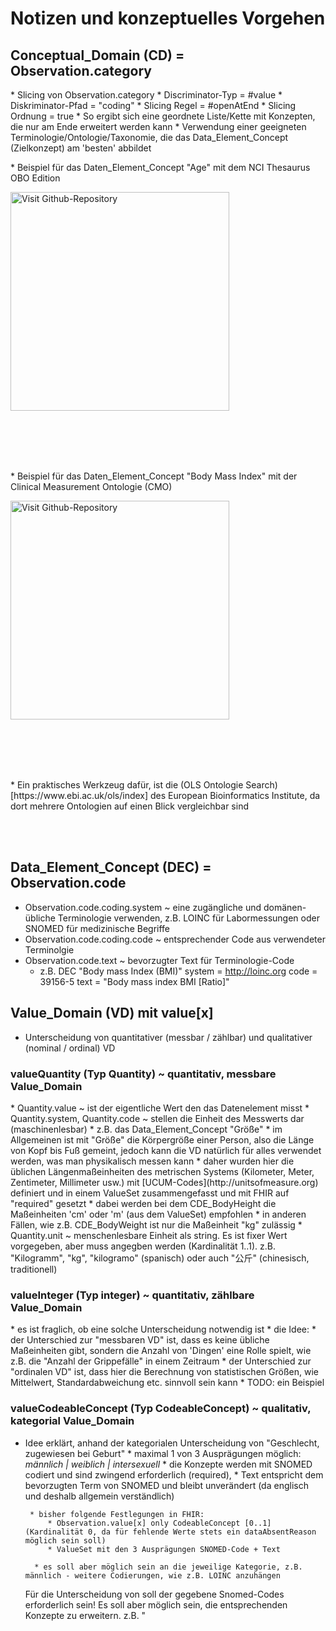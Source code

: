 # Notizen und konzeptuelles Vorgehen

## Conceptual_Domain (CD) = Observation.category
<p>
* Slicing von Observation.category
    * Discriminator-Typ = #value
    * Diskriminator-Pfad = "coding"
    * Slicing Regel = #openAtEnd
    * Slicing Ordnung = true
        * So ergibt sich eine geordnete Liste/Kette mit Konzepten, die nur am Ende erweitert werden kann
        * Verwendung einer geeigneten Terminologie/Ontologie/Taxonomie, die das Data_Element_Concept (Zielkonzept) am 'besten' abbildet
<br></p>

<p>
* Beispiel für das Daten_Element_Concept "Age" mit dem NCI Thesaurus OBO Edition</p>
<body>
<p style="text-align:left"><img height="350" alt="Visit Github-Repository" src="hierarchy-of-DEC-Age.png"/></p><br><br>
</body><br><br>
<p>
* Beispiel für das Daten_Element_Concept "Body Mass Index" mit der Clinical Measurement Ontologie (CMO)</p>
<body>
<p style="text-align:left"><img height="350" alt="Visit Github-Repository" src="hierarchy-of-DEC-BodyMassIndex.png"/></p><br><br>
</body><br><br>

<p>
* Ein praktisches Werkzeug dafür, ist die (OLS Ontologie Search)[https://www.ebi.ac.uk/ols/index] des European Bioinformatics Institute, da dort mehrere Ontologien auf einen Blick vergleichbar sind</p>
<br><br>



## Data_Element_Concept (DEC) = Observation.code
<p>

* Observation.code.coding.system ~ eine zugängliche und domänen-übliche Terminologie verwenden, z.B. LOINC für Labormessungen oder SNOMED für medizinische Begriffe
* Observation.code.coding.code ~ entsprechender Code aus verwendeter Terminolgie
* Observation.code.text ~ bevorzugter Text für Terminologie-Code
    * z.B. DEC "Body mass Index (BMI)"
        system = http://loinc.org
        code = 39156-5
        text = "Body mass index BMI [Ratio]"</p>


## Value_Domain (VD) mit value[x]
<p>

* Unterscheidung von quantitativer (messbar / zählbar) und qualitativer (nominal / ordinal) VD
</p>

### valueQuantity (Typ Quantity) ~ quantitativ, messbare Value_Domain
<p>
* Quantity.value ~ ist der eigentliche Wert den das Datenelement misst
* Quantity.system, Quantity.code ~ stellen die Einheit des Messwerts dar (maschinenlesbar)
* z.B. das Data_Element_Concept "Größe"
     * im Allgemeinen ist mit "Größe" die Körpergröße einer Person, also die Länge von Kopf bis Fuß gemeint, jedoch kann die VD natürlich für alles verwendet werden, was man physikalisch messen kann
     * daher wurden hier die üblichen Längenmaßeinheiten des metrischen Systems (Kilometer, Meter, Zentimeter, Millimeter usw.) mit [UCUM-Codes](http://unitsofmeasure.org) definiert und in einem ValueSet zusammengefasst und mit FHIR auf "required" gesetzt
     * dabei werden bei dem CDE_BodyHeight die Maßeinheiten 'cm' oder 'm' (aus dem ValueSet) empfohlen 
     * in anderen Fällen, wie z.B. CDE_BodyWeight ist nur die Maßeinheit "kg" zulässig
 * Quantity.unit ~ menschenlesbare Einheit als string. Es ist fixer Wert vorgegeben, aber muss angegben werden (Kardinalität 1..1). 
     z.B. "Kilogramm", "kg", "kilogramo" (spanisch) oder auch "公斤" (chinesisch, traditionell)</p>

### valueInteger (Typ integer) ~ quantitativ, zählbare Value_Domain
<p>
   * es ist fraglich, ob eine solche Unterscheidung notwendig ist 
   * die Idee: 
       * der Unterschied zur "messbaren VD" ist, dass es keine übliche Maßeinheiten gibt, sondern die Anzahl von 'Dingen' eine Rolle spielt, wie z.B. die "Anzahl der Grippefälle" in einem Zeitraum
       * der Unterschied zur "ordinalen VD" ist, dass hier die Berechnung von statistischen Größen, wie Mittelwert, Standardabweichung etc. sinnvoll sein kann
    * TODO: ein Beispiel </p>


### valueCodeableConcept (Typ CodeableConcept) ~ qualitativ, kategorial Value_Domain
<p>

* Idee erklärt, anhand der kategorialen Unterscheidung von "Geschlecht, zugewiesen bei Geburt"
       * maximal 1 von 3 Ausprägungen möglich: *männlich | weiblich | intersexuell*
       * die Konzepte werden mit SNOMED codiert und sind zwingend erforderlich (required),
       * Text entspricht dem bevorzugten Term von SNOMED und bleibt unverändert (da englisch und deshalb allgemein verständlich)
            
       * bisher folgende Festlegungen in FHIR:
           * Observation.value[x] only CodeableConcept [0..1] (Kardinalität 0, da für fehlende Werte stets ein dataAbsentReason möglich sein soll)
           * ValueSet mit den 3 Ausprägungen SNOMED-Code + Text

        * es soll aber möglich sein an die jeweilige Kategorie, z.B. männlich - weitere Codierungen, wie z.B. LOINC anzuhängen
    
    Für die Unterscheidung von  soll der gegebene Snomed-Codes erforderlich sein! Es soll aber möglich sein, die entsprechenden Konzepte zu erweitern. z.B. "</p>
